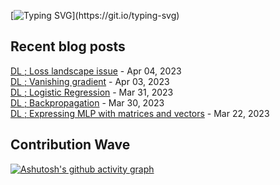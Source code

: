 
[![Typing SVG](https://readme-typing-svg.demolab.com?font=DM+Sans&duration=4000&pause=800&multiline=true&width=435&height=90&lines=Hi%2C+there.;Welcome+to+my+github+page!;Feel+free+to+look+around.)](https://git.io/typing-svg)
## Recent blog posts
[DL ; Loss landscape issue](https://neurai.tistory.com/33) - Apr 04, 2023<br>
[DL ; Vanishing gradient](https://neurai.tistory.com/32) - Apr 03, 2023<br>
[DL ; Logistic Regression](https://neurai.tistory.com/31) - Mar 31, 2023<br>
[DL ; Backpropagation](https://neurai.tistory.com/30) - Mar 30, 2023<br>
[DL ; Expressing MLP with matrices and vectors](https://neurai.tistory.com/28) - Mar 22, 2023<br>

## Contribution Wave
[![Ashutosh's github activity graph](https://github-readme-activity-graph.cyclic.app/graph?username=ez-neurai&theme=nord)](https://github.com/ashutosh00710/github-readme-activity-graph)

<br>
